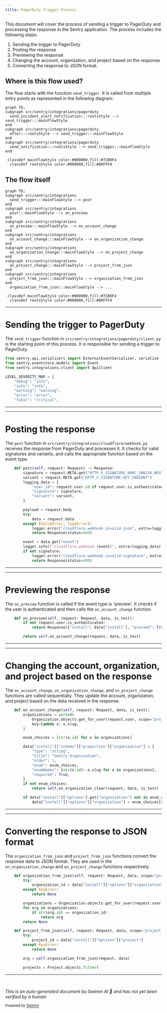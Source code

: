 ```yaml
---
title: PagerDuty Trigger Process
---
```

This document will cover the process of sending a trigger to PagerDuty and processing the response in the Sentry application. The process includes the following steps:

1. Sending the trigger to PagerDuty
2. Posting the response
3. Previewing the response
4. Changing the account, organization, and project based on the response
5. Converting the response to JSON format.

## Where is this flow used?

The flow starts with the function `send_trigger`. It is called from multiple entry points as represented in the following diagram:

```mermaid
graph TD;
subgraph src/sentry/integrations/pagerduty
  send_incident_alert_notification:::rootsStyle --> send_trigger:::mainFlowStyle
end
subgraph src/sentry/integrations/pagerduty
  after:::rootsStyle --> send_trigger:::mainFlowStyle
end
subgraph src/sentry/integrations/pagerduty
  send_notification:::rootsStyle --> send_trigger:::mainFlowStyle
end

 classDef mainFlowStyle color:#000000,fill:#7CB9F4
  classDef rootsStyle color:#000000,fill:#00FFF4
```

## The flow itself

```mermaid
graph TD;
subgraph src/sentry/integrations
  send_trigger:::mainFlowStyle --> post
end
subgraph src/sentry/integrations
  post:::mainFlowStyle --> on_preview
end
subgraph src/sentry/integrations
  on_preview:::mainFlowStyle --> on_account_change
end
subgraph src/sentry/integrations
  on_account_change:::mainFlowStyle --> on_organization_change
end
subgraph src/sentry/integrations
  on_organization_change:::mainFlowStyle --> on_project_change
end
subgraph src/sentry/integrations
  on_project_change:::mainFlowStyle --> project_from_json
end
subgraph src/sentry/integrations
  project_from_json:::mainFlowStyle --> organization_from_json
end
  organization_from_json:::mainFlowStyle --> ...

 classDef mainFlowStyle color:#000000,fill:#7CB9F4
  classDef rootsStyle color:#000000,fill:#00FFF4
```

<SwmSnippet path="/src/sentry/integrations/pagerduty/client.py" line="1">

---

# Sending the trigger to PagerDuty

The `send_trigger` function in `src/sentry/integrations/pagerduty/client.py` is the starting point of this process. It is responsible for sending a trigger to PagerDuty.

```python
from sentry.api.serializers import ExternalEventSerializer, serialize
from sentry.eventstore.models import Event
from sentry.integrations.client import ApiClient

LEVEL_SEVERITY_MAP = {
    "debug": "info",
    "info": "info",
    "warning": "warning",
    "error": "error",
    "fatal": "critical",
```

---

</SwmSnippet>

<SwmSnippet path="/src/sentry/integrations/cloudflare/webhook.py" line="188">

---

# Posting the response

The `post` function in `src/sentry/integrations/cloudflare/webhook.py` receives the response from PagerDuty and processes it. It checks for valid signatures and variants, and calls the appropriate function based on the event type.

```python
    def post(self, request: Request) -> Response:
        signature = request.META.get("HTTP_X_SIGNATURE_HMAC_SHA256_HEX")
        variant = request.META.get("HTTP_X_SIGNATURE_KEY_VARIANT")
        logging_data = {
            "user_id": request.user.id if request.user.is_authenticated else None,
            "signature": signature,
            "variant": variant,
        }

        payload = request.body
        try:
            data = request.data
        except (ValueError, TypeError):
            logger.error("cloudflare.webhook.invalid-json", extra=logging_data)
            return Response(status=400)

        event = data.get("event")
        logger.info(f"cloudflare.webhook.{event}", extra=logging_data)
        if not signature:
            logger.error("cloudflare.webhook.invalid-signature", extra=logging_data)
            return Response(status=400)
```

---

</SwmSnippet>

<SwmSnippet path="/src/sentry/integrations/cloudflare/webhook.py" line="81">

---

# Previewing the response

The `on_preview` function is called if the event type is 'preview'. It checks if the user is authenticated and then calls the `on_account_change` function.

```python
    def on_preview(self, request: Request, data, is_test):
        if not request.user.is_authenticated:
            return Response({"install": data["install"], "proceed": True})

        return self.on_account_change(request, data, is_test)
```

---

</SwmSnippet>

<SwmSnippet path="/src/sentry/integrations/cloudflare/webhook.py" line="88">

---

# Changing the account, organization, and project based on the response

The `on_account_change`, `on_organization_change`, and `on_project_change` functions are called sequentially. They update the account, organization, and project based on the data received in the response.

```python
    def on_account_change(self, request: Request, data, is_test):
        organizations = sorted(
            Organization.objects.get_for_user(request.user, scope="project:write"),
            key=lambda x: x.slug,
        )

        enum_choices = [str(o.id) for o in organizations]

        data["install"]["schema"]["properties"]["organization"] = {
            "type": "string",
            "title": "Sentry Organization",
            "order": 1,
            "enum": enum_choices,
            "enumNames": {str(o.id): o.slug for o in organizations},
            "required": True,
        }
        if not enum_choices:
            return self.on_organization_clear(request, data, is_test)

        if data["install"]["options"].get("organization") not in enum_choices:
            data["install"]["options"]["organization"] = enum_choices[0]
```

---

</SwmSnippet>

<SwmSnippet path="/src/sentry/integrations/cloudflare/webhook.py" line="52">

---

# Converting the response to JSON format

The `organization_from_json` and `project_from_json` functions convert the response data to JSON format. They are used in the `on_organization_change` and `on_project_change` functions respectively.

```python
    def organization_from_json(self, request: Request, data, scope="project:write"):
        try:
            organization_id = data["install"]["options"]["organization"]
        except KeyError:
            return None

        organizations = Organization.objects.get_for_user(request.user, scope=scope)
        for org in organizations:
            if str(org.id) == organization_id:
                return org
        return None

    def project_from_json(self, request: Request, data, scope="project:write"):
        try:
            project_id = data["install"]["options"]["project"]
        except KeyError:
            return None

        org = self.organization_from_json(request, data)

        projects = Project.objects.filter(
```

---

</SwmSnippet>

&nbsp;

*This is an auto-generated document by Swimm AI 🌊 and has not yet been verified by a human*

<SwmMeta version="3.0.0" repo-id="Z2l0aHViJTNBJTNBZGVtby1zZW50cnklM0ElM0Fzd2ltbWlv" repo-name="demo-sentry"><sup>Powered by [Swimm](/)</sup></SwmMeta>
